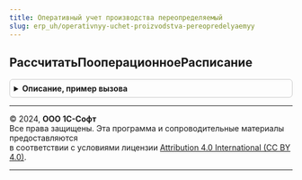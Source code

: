 ```yaml
---
title: Оперативный учет производства переопределяемый
slug: erp_uh/operativnyy-uchet-proizvodstva-pereopredelyaemyy
---
```



## РассчитатьПооперационноеРасписание
<details style="margin: 1em 0; padding: 0.5em; border: 1px solid #ccc; border-radius: 6px;">

<summary style="font-weight: bold; cursor: pointer;">Описание, пример вызова</summary>

```bsl

// Инициирует расчет пооперационного расписания производства.
//
// Параметры:
//  ПараметрыРасчета - см. Обработка.ПооперационноеПланирование.ПараметрыРасчетаПооперационногоРасписания.
//  АдресХранилища - УникальныйИдентификатор, Строка - адрес во временном хранилище, по которому надо поместить
//                                                     результаты расчета расписания.
//
Процедура РассчитатьПооперационноеРасписание(ПараметрыРасчета, АдресХранилища) Экспорт
```

Пример вызова
```bsl
ОперативныйУчетПроизводстваПереопределяемый.РассчитатьПооперационноеРасписание(ПараметрыРасчета, АдресХранилища) 
```
</details>

---

© 2024, **ООО 1С-Софт**  
Все права защищены. Эта программа и сопроводительные материалы предоставляются  
в соответствии с условиями лицензии [Attribution 4.0 International (CC BY 4.0)](https://creativecommons.org/licenses/by/4.0/legalcode).

---
